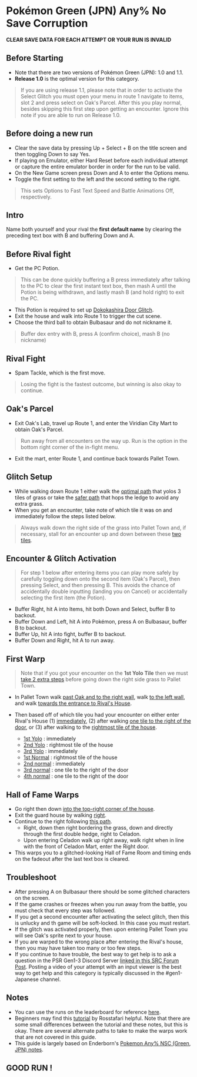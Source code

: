 # Pokémon Green (JPN) Any% No Save Corruption

**CLEAR SAVE DATA FOR EACH ATTEMPT OR YOUR RUN IS INVALID**

## Before Starting

- Note that there are two versions of Pokémon Green (JPN): 1.0 and 1.1.
- **Release 1.0** is the optimal version for this category. 
> If you are using release 1.1, please note that in order to activate the Select Glitch you must open your menu in route 1 navigate to items, slot 2 and press select on Oak's Parcel. After this you play normal, besides skipping this first step upon getting an encounter. Ignore this note if you are able to run on Release 1.0. 

## Before doing a new run

- Clear the save data by pressing Up + Select + B on the title screen and then toggling Down to say Yes. 
- If playing on Emulator, either Hard Reset before each individual attempt or capture the entire emulator border in order for the run to be valid.
- On the New Game screen press Down and A to enter the Options menu.
- Toggle the first setting to the left and the second setting to the right.
> This sets Options to Fast Text Speed and Battle Animations Off, respectively. 

## Intro

Name both yourself and your rival the **first default name** by clearing the preceding text box with B and buffering Down and A.

## Before Rival fight

- Get the PC Potion. 
> This can be done quickly buffering a B press immediately after talking to the PC to clear the first instant text box, then mash A until the Potion is being withdrawn, and lastly mash B (and hold right) to exit the PC.
- This Potion is required to set up [Dokokashira Door Glitch](https://bulbapedia.bulbagarden.net/wiki/Dokokashira_door_glitch). 
- Exit the house and walk into Route 1 to trigger the cut scene.
- Choose the third ball to obtain Bulbasaur and do not nickname it. 
> Buffer dex entry with B, press A (confirm choice), mash B (no nickname)

## Rival Fight

- Spam Tackle, which is the first move.
> Losing the fight is the fastest outcome, but winning is also okay to continue. 

## Oak's Parcel

- Exit Oak's Lab, travel up Route 1, and enter the Viridian City Mart to obtain Oak's Parcel.
> Run away from all encounters on the way up. Run is the option in the bottom right corner of the in-fight menu. 
- Exit the mart, enter Route 1, and continue back towards Pallet Town.

## Glitch Setup

- While walking down Route 1 either walk the [optimal path](https://gunnermaniac.com/pokeworld?map=1#60/198/DDDLLDDDDDDDRDDDDDDDDDDDDRRRDDLDDDDDDDDDDDUD) that yolos 3 tiles of grass or take the [safer path](https://gunnermaniac.com/pokeworld?map=1#60/198/DDDLLDDDDDDDRDDDDDDDDDDRRRRRRRDDDDDDLLDDLLLDDDDDDDUD) that hops the ledge to avoid any extra grass.
- When you get an encounter, take note of which tile it was on and immediately follow the steps listed below. 
> Always walk down the right side of the grass into Pallet Town and, if necessary, stall for an encounter up and down between these [two tiles](https://gunnermaniac.com/pokeworld?map=1#61/233/U).    

## Encounter & Glitch Activation
> For step 1 below after entering items you can play more safely by carefully toggling down onto the second item (Oak's Parcel), then pressing Select, and then pressing B. This avoids the chance of accidentally double inputting (landing you on Cancel) or accidentally selecting the first item (the Potion). 

- Buffer Right, hit A into Items, hit both Down and Select, buffer B to backout.
- Buffer Down and Left, hit A into Pokémon, press A on Bulbasaur, buffer B to backout.
- Buffer Up, hit A into fight, buffer B to backout.
- Buffer Down and Right, hit A to run away.    

## First Warp

> Note that if you got your encounter on the **1st Yolo Tile** then we must [take 2 extra steps](https://gunnermaniac.com/pokeworld?map=1#62/220/DDLLDDDDRDDDDDDDDD) before going down the right side grass to Pallet Town. 

- In Pallet Town walk [past Oak and to the right wall](https://gunnermaniac.com/pokeworld?map=1#61/236/DDLDDRRRRRRRR), walk [to the left wall](https://gunnermaniac.com/pokeworld?map=1#68/240/LLLLLLLLLLLLLLLLL), and walk [towards the entrance to Rival's House](https://gunnermaniac.com/pokeworld?map=1#51/240/RRRRRRRRRRR).
- Then based off of which tile you had your encounter on either enter Rival's House (1) [immediately](https://gunnermaniac.com/pokeworld?map=1#62/240/RU), (2) after walking [one tile to the right of the door](https://gunnermaniac.com/pokeworld?map=1#62/240/RRLU), or (3) after walking to the [rightmost tile of the house](https://gunnermaniac.com/pokeworld?map=1#62/240/RRRLLU). 

  - [1st Yolo](https://gunnermaniac.com/pokeworld?map=1#62/220/S)   : immediately
  - [2nd Yolo](https://gunnermaniac.com/pokeworld?map=1#62/221/S)   : rightmost tile of the house
  - [3rd Yolo](https://gunnermaniac.com/pokeworld?map=1#62/222/S)   : immediately
  - [1st Normal](https://gunnermaniac.com/pokeworld?map=1#61/230/S) : rightmost tile of the house
  - [2nd normal](https://gunnermaniac.com/pokeworld?map=1#61/231/S) : immediately
  - [3rd normal](https://gunnermaniac.com/pokeworld?map=1#61/232/S) : one tile to the right of the door
  - [4th normal](https://gunnermaniac.com/pokeworld?map=1#61/233/S) : one tile to the right of the door

## Hall of Fame Warps

- Go right then down [into the top-right corner of the house](https://gunnermaniac.com/pokeworld?map=1#116/119/RRRD).
- Exit the guard house by walking [right](https://gunnermaniac.com/pokeworld?map=186#1/3/RRURRRR).
- Continue to the right following [this path](https://gunnermaniac.com/pokeworld?map=1#134/120/RRRDDRRRRRRDDDDRRRRRRRRRUUUURRRRRRRRU).
  - Right, down then right bordering the grass, down and directly through the first double hedge, right to Celadon.
  - Upon entering Celadon walk up right away, walk right when in line with the front of Celadon Mart, enter the Right door. 
- This warps you to a glitched-looking Hall of Fame Room and timing ends on the fadeout after the last text box is cleared. 

## Troubleshoot

- After pressing A on Bulbasaur there should be some glitched characters on the screen.
- If the game crashes or freezes when you run away from the battle, you must check that every step was followed.
- If you get a second encounter after activating the select glitch, then this is unlucky and th game will be soft-locked. In this case you must restart.
- If the glitch was activated properly, then upon entering Pallet Town you will see Oak's sprite next to your house.
- If you are warped to the wrong place after entering the Rival's house, then you may have taken too many or too few steps. 
- If you continue to have trouble, the best way to get help is to ask a question in the PSR Gen1-3 Discord Server [linked in this SRC Forum Post](https://www.speedrun.com/pkmnredblue/forums/se2sp). Posting a video of your attempt with an input viewer is the best way to get help and this category is typically discussed in the #gen1-Japanese channel. 

## Notes

- You can use the runs on the leaderboard for reference [here](https://www.speedrun.com/pkmnrbext?h=Any_No_Save_Corruption_RedGreen_JPN&x=rklv88rd). 
- Beginners may find this [tutorial](https://www.youtube.com/watch?v=6dbtLOd13Zo) by Rosstafari helpful. Note that there are some small differences between the tutorial and these notes, but this is okay. There are several alternate paths to take to make the warps work that are not covered in this guide.
- This guide is largely based on Enderborn's [Pokemon Any% NSC (Green, JPN) notes](https://pastebin.com/p4kW6M0M).

## **GOOD RUN !**
